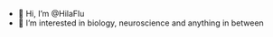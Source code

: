 - 👋 Hi, I’m @HilaFlu
- 👀 I’m interested in biology, neuroscience and anything in between


<!---
HilaFlu/HilaFlu is a ✨ special ✨ repository because its `README.md` (this file) appears on your GitHub profile.
You can click the Preview link to take a look at your changes.
--->
